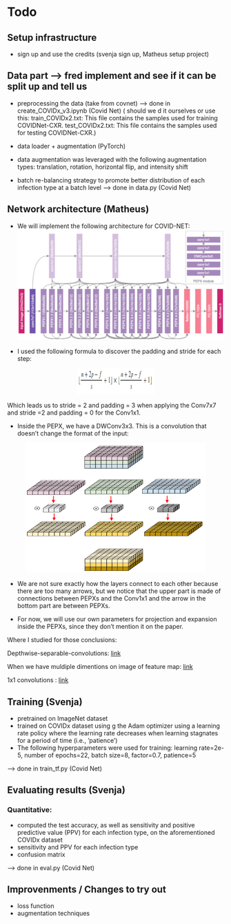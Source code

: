 # Todo

## Setup infrastructure
- sign up and use the credits (svenja sign up, Matheus setup project)

## Data part --> fred implement and see if it can be split up and tell us
- preprocessing the data (take from covnet)  --> done in create_COVIDx_v3.ipynb (Covid Net) ( should we d it ourselves or use this:  train_COVIDx2.txt: This file contains the samples used for training COVIDNet-CXR.
test_COVIDx2.txt: This file contains the samples used for testing COVIDNet-CXR.)

- data loader + augmentation (PyTorch)

- data augmentation was leveraged with the following augmentation types: translation, rotation, horizontal flip, and intensity shift
- batch re-balancing strategy to promote better distribution of each infection type at a batch level  --> done in data.py (Covid Net)

## Network architecture (Matheus)
- We will implement the following architecture for COVID-NET:
![COVID-Net Architecture.](images/COVID-NET.png)

- I used the following formula to discover the padding and stride for each step:

<p align="center">
  <img width="180" height="60" src="images/equation_cnn_out.png">
</p>

Which leads us to stride = 2 and padding = 3 when applying the Conv7x7 and stride =2 and padding = 0 for the Conv1x1.

- Inside the PEPX, we have a DWConv3x3. This is a convolution that doesn’t change the format of the input:
<p align="center">
  <img width="420" height="300" src="images/Depthwise_convolution.png">
</p>

- We are not sure exactly how the layers connect to each other because there are too many arrows, but we notice that the upper part is made of connections between PEPXs and the Conv1x1 and the arrow in the bottom part are between PEPXs.

- For now, we will use our own parameters for projection and expansion inside the PEPXs, since they don’t mention it on the paper.

Where I studied for those conclusions:

Depthwise-separable-convolutions: <a href="https://eli.thegreenplace.net/2018/depthwise-separable-convolutions-for-machine-learning/"> link </a> 

When we have muldiple dimentions on image of feature map: <a href="https://www.researchgate.net/post/How_will_channels_RGB_effect_convolutional_neural_network"> link </a> 

1x1 convolutions : <a href="https://machinelearningmastery.com/introduction-to-1x1-convolutions-to-reduce-the-complexity-of-convolutional-neural-networks/"> link </a> 


## Training (Svenja)
- pretrained on ImageNet dataset
- trained on COVIDx dataset using g the Adam optimizer using a learning rate policy where the learning rate decreases when learning  stagnates for a period of time (i.e., ’patience’)
-  The following hyperparameters were used for training: learning rate=2e-5, number
of epochs=22, batch size=8, factor=0.7, patience=5

-->  done in train_tf.py (Covid Net) 

## Evaluating results (Svenja)
### Quantitative: 
-  computed the test accuracy, as well as sensitivity and positive predictive value (PPV) for each infection type, on the aforementioned COVIDx dataset
-  sensitivity and PPV for each infection type
- confusion matrix 

--> done in eval.py (Covid Net)


## Improvenments / Changes to try out
- loss function 
- augmentation techniques
